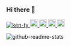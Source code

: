 ### Hi there 👋

<!--
**ken-ty/ken-ty** is a ✨ _special_ ✨ repository because its `README.md` (this file) appears on your GitHub profile.

Here are some ideas to get you started:

- 🔭 I’m currently working on ...
- 🌱 I’m currently learning ...
- 👯 I’m looking to collaborate on ...
- 🤔 I’m looking for help with ...
- 💬 Ask me about ...
- 📫 How to reach me: ...
- 😄 Pronouns: ...
- ⚡ Fun fact: ...
-->

<p align="left">
  <a href="https://github.com/ken-ty/ken-ty/">
    <img src="https://komarev.com/ghpvc/?username=ken-ty" alt="ken-ty" />
  </a>
  <a href="https://github.com/ken-ty">
    <img height="20" src="https://img.shields.io/github/followers/ken-ty?label=follow&logo=github&style=flat" />
  </a>
  <a href="https://stackoverflow.com/users/15761443/ken-tokura">
    <img height="20" src="https://img.shields.io/stackexchange/stackoverflow/r/15761443?label=StackOverflow&logo=stack-overflow&style=flat" />
  </a>
  <a href="https://qiita.com/kentokura">
    <img height="20" src="https://qiita-badge.apiapi.app/s/kentokura/posts.svg" />
  </a>
  <a href="https://qiita.com/kentokura">
    <img height="20" src="https://qiita-badge.apiapi.app/s/kentokura/contributions.svg" />
  </a>
</p>


![github-readme-stats](https://github-readme-stats.vercel.app/api?username=ken-ty&count_private=true)
